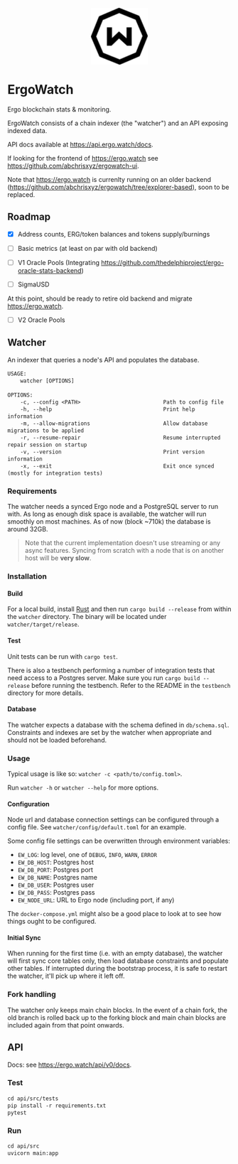 <p align="center" style="margin-bottom: 0px !important;">
  <img width="128" src="https://github.com/abchrisxyz/ergowatch-ui/raw/master/ewi/public/ew-logo.svg" alt="logo" align="center">
</p>

# ErgoWatch
Ergo blockchain stats & monitoring.

ErgoWatch consists of a chain indexer (the "watcher") and an API exposing indexed data.

API docs available at https://api.ergo.watch/docs.

If looking for the frontend of https://ergo.watch see https://github.com/abchrisxyz/ergowatch-ui.

Note that https://ergo.watch is currenlty running on an older backend (https://github.com/abchrisxyz/ergowatch/tree/explorer-based), soon to be replaced.

## Roadmap

- [x] Address counts, ERG/token balances and tokens supply/burnings

- [ ] Basic metrics (at least on par with old backend)

- [ ] V1 Oracle Pools (Integrating https://github.com/thedelphiproject/ergo-oracle-stats-backend)

- [ ] SigmaUSD

At this point, should be ready to retire old backend and migrate https://ergo.watch.

- [ ] V2 Oracle Pools

## Watcher

An indexer that queries a node's API and populates the database.

```
USAGE:
    watcher [OPTIONS]

OPTIONS:
    -c, --config <PATH>                          Path to config file
    -h, --help                                   Print help information
    -m, --allow-migrations                       Allow database migrations to be applied
    -r, --resume-repair                          Resume interrupted repair session on startup
    -v, --version                                Print version information
    -x, --exit                                   Exit once synced (mostly for integration tests)
```


### Requirements

The watcher needs a synced Ergo node and a PostgreSQL server to run with. As long as enough disk space is available, the watcher will run smoothly on most machines. As of now (block ~710k) the database is around 32GB.

> Note that the current implementation doesn't use streaming or any async features. Syncing from scratch with a node that is on another host will be **very slow**.

### Installation

#### Build

For a local build, install [Rust](https://www.rust-lang.org/tools/install) and then run `cargo build --release` from within the `watcher` directory. The binary will be located under `watcher/target/release`.

#### Test

Unit tests can be run with `cargo test`.

There is also a testbench performing a number of integration tests that need access to a Postgres server. Make sure you run `cargo build --release` before running the testbench. Refer to the README in the `testbench` directory for more details.

#### Database

The watcher expects a database with the schema defined in `db/schema.sql`. Constraints and indexes are set by the watcher when appropriate and should not be loaded beforehand.

### Usage

Typical usage is like so: `watcher -c <path/to/config.toml>`.

Run `watcher -h` or `watcher --help` for more options.

#### Configuration

Node url and database connection settings can be configured through a config file. See `watcher/config/default.toml` for an example.

Some config file settings can be overwritten through environment variables:

- `EW_LOG`: log level, one of `DEBUG`, `INFO`, `WARN`, `ERROR`
- `EW_DB_HOST`: Postgres host
- `EW_DB_PORT`: Postgres port
- `EW_DB_NAME`: Postgres name
- `EW_DB_USER`: Postgres user
- `EW_DB_PASS`: Postgres pass
- `EW_NODE_URL`: URL to Ergo node (including port, if any)

The `docker-compose.yml` might also be a good place to look at to see how things ought to be configured.

#### Initial Sync

When running for the first time (i.e. with an empty database), the watcher will first sync core tables only, then load database constraints and populate other tables. If interrupted during the bootstrap process, it is safe to restart the watcher, it'll pick up where it left off.

### Fork handling

The watcher only keeps main chain blocks. In the event of a chain fork, the old branch is rolled back up to the forking block and main chain blocks are included again from that point onwards.

## API

Docs: see https://ergo.watch/api/v0/docs.

### Test

```
cd api/src/tests
pip install -r requirements.txt
pytest
```

### Run

```
cd api/src
uvicorn main:app
```

